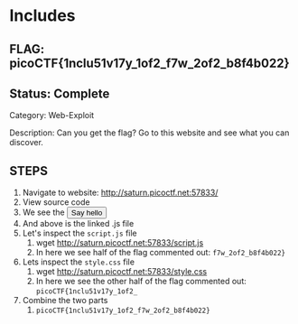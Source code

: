# Includes

## FLAG: picoCTF{1nclu51v17y_1of2_f7w_2of2_b8f4b022}

## Status: Complete

Category: Web-Exploit

Description: Can you get the flag?
Go to this website and see what you can discover.

## STEPS

1. Navigate to website: <http://saturn.picoctf.net:57833/>
2. View source code
3. We see the <button type="button" onclick="greetings();">Say hello</button>
4. And above is the linked .js file <script src="script.js"></script>
5. Let's inspect the `script.js` file
   1. wget <http://saturn.picoctf.net:57833/script.js>
   2. In here we see half of the flag commented out: `f7w_2of2_b8f4b022}`
6. Lets inspect the `style.css` file
   1. wget <http://saturn.picoctf.net:57833/style.css>
   2. In here we see the other half of the flag commented out: `picoCTF{1nclu51v17y_1of2_`
7. Combine the two parts
   1. `picoCTF{1nclu51v17y_1of2_f7w_2of2_b8f4b022}`